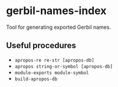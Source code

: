 # gerbil-names-index
Tool for generating exported Gerbil names.

## Useful procedures

* `apropos-re re-str [apropos-db]`
* `apropos string-or-symbol [apropos-db]`
* `module-exports module-symbol`
* `build-apropos-db`
